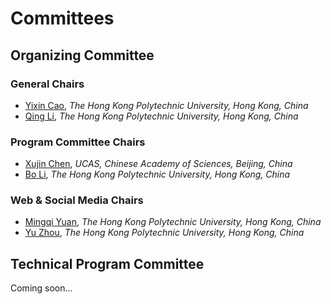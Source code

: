 # **Committees**
## **Organizing Committee**
### General Chairs
- [Yixin Cao](https://www4.comp.polyu.edu.hk/~csycao/), *The Hong Kong Polytechnic University, Hong Kong, China*
- [Qing Li](https://www.polyu.edu.hk/comp/people/academic-staff/prof-li-qing/), *The Hong Kong Polytechnic University, Hong Kong, China*

### Program Committee Chairs
- [Xujin Chen](https://people.ucas.ac.cn/~xchen?language=en), *UCAS, Chinese Academy of Sciences, Beijing, China*
- [Bo Li](https://www4.comp.polyu.edu.hk/~bo2li/), *The Hong Kong Polytechnic University, Hong Kong, China*

### Web & Social Media Chairs
- [Mingqi Yuan](https://yuanmingqi.github.io/), *The Hong Kong Polytechnic University, Hong Kong, China*
- [Yu Zhou](), *The Hong Kong Polytechnic University, Hong Kong, China*

## **Technical Program Committee**
Coming soon...